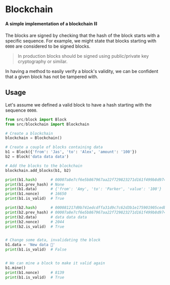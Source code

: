 # Blockchain

**A simple implementation of a blockchain ⛓**

The blocks are signed by checking that the hash of the block starts with a specific sequence.
For example, we might state that blocks starting with `0000` are considered to be signed blocks.

> In production blocks should be signed using public/private key cryptography or similar.

In having a method to easily verify a block's validity, we can be confident that a given block has not be tampered with.

## Usage

Let's assume we defined a valid block to have a hash starting with the sequence `0000`.

```python
from src/block import Block
from src/blockchain import Blockchain

# Create a blockchain
blockchain = Blockchain()

# Create a couple of blocks containing data
b1 = Block({'from': 'Jas', 'to': 'Alex', 'amount': '100'})
b2 = Block('data data data')

# Add the blocks to the blockchain
blockchain.add_blocks(b1, b2)

print(b1.hash)      # 00007a8e7cf6e5b867967aa22f729823271d161f499b8d974f067844e1ad5754
print(b1.prev_hash) # None
print(b1.data)      # {'from': 'Amy', 'to': 'Parker', 'value': '100'}
print(b1.nonce)     # 16650
print(b1.is_valid)  # True

print(b2.hash)      # 000081217d9b741edcdffa31d9c7c62d3b1e175901905cedba4a68e5321a9037
print(b2.prev_hash) # 00007a8e7cf6e5b867967aa22f729823271d161f499b8d974f067844e1ad5754
print(b2.data)      # data data data
print(b2.nonce)     # 2044
print(b2.is_valid)  # True


# Change some data, invalidating the block
b1.data = 'New data 👾'
print(b1.is_valid)  # False


# We can mine a block to make it valid again
b1.mine()
print(b1.nonce)     # 8139
print(b1.is_valid)  # True

```

